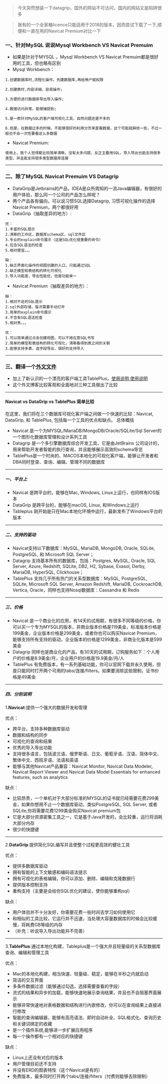 > 今天突然想装一下datagrip，国外的网站不可访问，国内的网站又是陷阱很多

> 我有的一个全家桶licence只能适用于2018的版本，因而尝试下载了一下,顺便和一直在用的Navicat Premium对比一下

### 一、针对MySQL 说说Mysql Workbench  VS  Navicat Premuim
- 如果是针对于MYSQL ，Mysql Workbench  VS  Navicat Premuim都是很好用的工具，但也略有区别
- Mysql Workbench：
```text
1.创建数据库时,流程化操作，先建数据库,再给用户赋权限 

2.创建表时,内容详细，容易操作; 

3.方便的进行数据库导出导入操作; 

4.数据访问异常，能够捕捉到; 

5.是一款针对MySQL的客户端可视化工具，自然问题还是不多的

6.但是，在数据过多的时候，不能够很好的利用分页来查看数据，这个可能就麻烦一些，不过一般也不会一次性要看这么多数据

```
- Navicat Premium:
```text
使用上，我个人觉得都比较简单清晰，没有太多问题，反正主要用SQL，导入导出也能支持很多类型，并且能支持很多类型数据库连接
```

------------------------------------------------------
### 二、除了MySQL Navicat Premuim VS Datagrip
- DataGrip是Jetbrains的产品，IDEA是众所周知的一流Java编辑器，有很好的用户体验，那么同一个公司的产品怎么样呢？
- 两个产品各有偏向，可以说习惯SQL选择Datagrip, 习惯可视化操作的选择Navicat Premium，两个都很好用
- DataGrip（抽取差异的地方）:
```text
优：
1.丰富的SQL提示
2.清晰的工作区，数据库schema区，sql文件区
3.专业的explain命令展示（这是SQL优化很重要的命令）
4.包含SQL语法的检查
5.相对便宜。。。

缺：
1.缺乏界面化操作的视图创建的入口，只能通过SQL
2.缺乏模型和表结构的转化可视化
3.导入功能差，导出性能优，但是功能单一

```
- Navicat Premium（抽取差异的地方）：
```text
缺：
1.相对不足的SQL提示
2.sql外部存储，每次需要手动打开
3.简单的explain命令展示
4.不含有SQL语法检查
5.相对贵。。。

优：
1.可以简单通过点击创建视图，可以不用在意SQL书写
2.简单的模型和表结构的转化可视化，清晰看得到表之间的关联
3.能够支持多表、选字段导出，很好的支持导入
```

------------------------------------------------------
### 三、翻译一个[外文文件](https://tableplus.io/blog/2018/10/navicat-vs-datagrip-vs-tableplus.html)
- 加上了新认识的一个漂亮的客户端工具TablePlus，[使用说明](https://www.waerfa.com/tableplus-review),[使用说明](https://www.v2ex.com/t/449763)
- 这个外文博客比较客观和全面地对三种工具做出了比较
------------------------------------------------------
#### Navicat vs DataGrip vs TablePlus 简单比较
在这里，我们将在三个数据库可视化客户端之间做一个快速的比较：Navicat, DataGrip, 和 TablePlus, 包括每一个工具的优点和缺点。
总体概括
- Navicat 是一个为MYSQL/MariaDB/MongoDB/Oracle/SQLite/Sql Server的一个图形化数据库管理和设计系列工具
- Datagrip 是一个多引擎数据库综合开发工具，它是由JetBrains 公司设计的，用来帮助开发者智能的执行查询，并且能够展示高效的schema导览
- TablePlus是一个时尚的、MACOS本地化的可视化客户端，能够让开发者和DBA同时登录、查询、编辑、管理不同的数据库
------------------------------------------------------
##### 一、平台上
- Navicat 是跨平台的，能够在Mac, Windows, Linux上运行，也同样有IOS版本
- DataGrip 是跨平台的，能够在macOS, Linux, 和Windows上运行
- Tableplus 刚开始是只在Mac本地化环境中运行，最新发布了Windows平台的版本
------------------------------------------------------
##### 二、支持的驱动
- Navicat支持以下数据库：MySQL, MariaDB, MongoDB, Oracle, SQLite, PostgreSQL, 和 Microsoft SQL Server；
- Datagrip 支持基本所有的数据库，包括：Postgres, MySQL, Oracle, SQL Server, Azure, Redshift, SQLite, DB2, H2, Sybase, Exasol, Derby, MariaDB, HyperSQL, Clickhouse；
- TablePlus 支持几乎所有热门的关系型数据库：MySQL, PostgreSQL, SQLite, Microsoft SQL Server, Amazon Redshift, MariaDB, CockroachDB, Vertica, Oracle，同样也支持Nosql数据库：Cassandra 和 Redis
------------------------------------------------------
##### 三、价格
- Navicat 是一个商业化的应用，有14天的试用期，有很多不同等级的价格，你可以买一个专为MYSQL的版本，非商业版本价格是119美金，标准版本价格是199美金，企业版本价格是299美金，或者你也可以购买Navicat Premium，能够支持所有支持的驱动，企业版本的价格是1299美金，非商业化版本是599美金
- Datagrip 同样也是商业化的产品，有30天的试用期，订购服务如下：个人用户的价格是8.9美金/月，企业用户的价格是19.9美金/月/人
- TablePlus 有免费版本，有一系列基础功能，你可以官网下载并永久使用，但是只能同时打开两个可用的tabs/连接/filters。如果要消除这些限制，证书价格是49美金
------------------------------------------------------

##### 四、分别说明
1.**Navicat**:提供一个强大的数据开发和管理

优点：
- 跨平台，支持多种数据库驱动
- 数据和结构的同步
- 可视化的查询和结果
- 优秀的导入导出功能
- 支持很多语言，包括波兰语、俄罗斯语、日文、葡萄牙语、汉语、简体中文、繁体中文、西班牙语、法语和英语
- 能够与其他Navicat产品兼容：Navicat Monitor, Navicat Data Modeler, Navicat Report Viewer and Navicat Data Model Essentials for enhanced features, such as analytics

缺点：
- 比较昂贵，一个单机对于大部分标准的MYSQL的证书就已经需要花费299美金，如果你想用不止一个数据库驱动，类似PostgreSQL, SQL Server, 或者 SQLite,你将需要花费1299美金购买Navicat premium包
- 它是大部分资源密集工具之一，它是基于Java开发的，会比较重，运行将消耗大部分内存
- 很少的快捷键

------------------------------------------------------
2.**DataGrip**:提供简化SQL编写并且使整个过程更高效的健壮工具

优点：
- 提供多数据库驱动
- 拥有智能的上下文敏感和编码语法提示
- 拥有可视化的表格编辑，你可以添加、删除、编辑和克隆数据行
- 提供版本控制支持
- 重构支持（主要是会给你SQL优化的建议，使你能够重构sql）

缺点：
- 用户体验并不十分友好，你需要花费一些时间去学习如何使用它
- 和相似的工具比较，它运行并不迅速，当处理大容量数据库的时候会比较缓慢，将耗费GB等级的内存
- （补充：听说导入导出功能并不完善）

------------------------------------------------------
3.**TablePlus**:通过本地化构建，Tableplus是一个强大并且轻量级的关系型数据库查询、编辑和管理工具

优点：
- Mac的本地化构建，相当快速、轻量级、稳定，能够在半秒之内就启动
- 简洁的交互界面
- 多条件数据过滤（能够通过勾选，选择需要查看的字段）
- 流式的结果和异步的加载，能够快速地展示查询结果，并且也不会阻塞界面展示
- 能够非常快速地对表格数据和结构进行内嵌修改，你可以在查询结果上直接进行修改
- 智能的查询编辑器，能够有高亮语法、即时自动补全、SQL格式化、查询历史和关键词绑定的收藏
- 是一个插件系统,能够进一步扩展应用程序
- 每一个操作都有一个相对应的快捷键

缺点：
- Linux上还没有对应的版本
- 用户管理目前还不支持
- 并没有ERD的图表特性（这个Navicat是有的）
- 免费版本，最多同时打开两个tabs/连接/filters（付费则能够去除限制）

